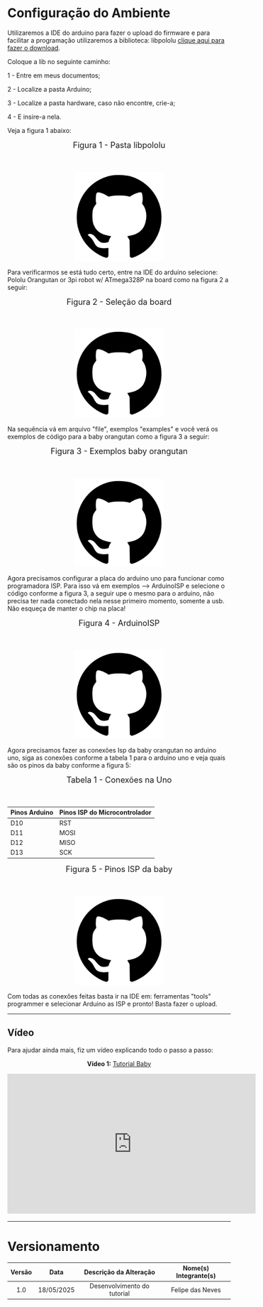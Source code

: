 # Configuração do Ambiente

Utilizaremos a IDE do arduino para fazer o upload do firmware e para facilitar a programação utilizaremos a biblioteca: libpololu [clique aqui para fazer o download](https://drive.google.com/drive/folders/1fU-dqaXoqyCTu8M0kv1fU1vju6fAg0wP?usp=drive_link).

Coloque a lib no seguinte caminho: 

1 - Entre em meus documentos;

2 - Localize a pasta Arduino;

3 - Localize a pasta hardware, caso não encontre, crie-a;

4 - E insire-a nela. 

Veja a figura 1 abaixo:

<div align="center">
  <font size="4">Figura 1 - Pasta libpololu<p style="text-align: center; margin-bottom: 50px;"><b></b></p></font>
</div>

<div align="center">
<img src="https://raw.githubusercontent.com/Requisitos-de-Software/2025.1-CelularSeguro/refs/heads/main/Docs/assets/Ferramentas/GitHub_Invertocat_Logo.svg.png" alt="Logo" width="200" height="200">
</div>

Para verificarmos se está tudo certo, entre na IDE do arduino selecione: Pololu Orangutan or 3pi robot w/ ATmega328P na board como na figura 2 a seguir:

<div align="center">
  <font size="4">Figura 2 - Seleção da board<p style="text-align: center; margin-bottom: 50px;"><b></b></p></font>
</div>

<div align="center">
<img src="https://raw.githubusercontent.com/Requisitos-de-Software/2025.1-CelularSeguro/refs/heads/main/Docs/assets/Ferramentas/GitHub_Invertocat_Logo.svg.png" alt="Logo" width="200" height="200">
</div>

Na sequência vá em arquivo "file", exemplos "examples" e você verá os exemplos de código para a baby orangutan como a figura 3 a seguir:

<div align="center">
  <font size="4">Figura 3 - Exemplos baby orangutan<p style="text-align: center; margin-bottom: 50px;"><b></b></p></font>
</div>

<div align="center">
<img src="https://raw.githubusercontent.com/Requisitos-de-Software/2025.1-CelularSeguro/refs/heads/main/Docs/assets/Ferramentas/GitHub_Invertocat_Logo.svg.png" alt="Logo" width="200" height="200">
</div>

Agora precisamos configurar a placa do arduino uno para funcionar como programadora ISP. Para isso vá em exemplos --> ArduinoISP e selecione o código conforme a figura 3, a seguir upe o mesmo para o arduino, não precisa ter nada conectado nela nesse primeiro momento, somente a usb. Não esqueça de manter o chip na placa!

<div align="center">
  <font size="4">Figura 4 - ArduinoISP<p style="text-align: center; margin-bottom: 50px;"><b></b></p></font>
</div>

<div align="center">
<img src="https://raw.githubusercontent.com/Requisitos-de-Software/2025.1-CelularSeguro/refs/heads/main/Docs/assets/Ferramentas/GitHub_Invertocat_Logo.svg.png" alt="Logo" width="200" height="200">
</div>

Agora precisamos fazer as conexões Isp da baby orangutan no arduino uno, siga as conexões conforme a tabela 1 para o arduino uno e veja quais são os pinos da baby conforme a figura 5:

<div align="center">
  <font size="4">Tabela 1 - Conexões na Uno<p style="text-align: center; margin-bottom: 50px;"><b></b></p></font>
</div>

| Pinos Arduino | Pinos ISP do Microcontrolador |
|-------------|-----------------------------|
| D10         | RST                         |
| D11         | MOSI                        |
| D12         | MISO                        |
| D13         | SCK                         |


<div align="center">
  <font size="4">Figura 5 - Pinos ISP da baby<p style="text-align: center; margin-bottom: 50px;"><b></b></p></font>
</div>

<div align="center">
<img src="https://raw.githubusercontent.com/Requisitos-de-Software/2025.1-CelularSeguro/refs/heads/main/Docs/assets/Ferramentas/GitHub_Invertocat_Logo.svg.png" alt="Logo" width="200" height="200">
</div>

Com todas as conexões feitas basta ir na IDE em: ferramentas "tools" programmer e selecionar Arduino as ISP e pronto! Basta fazer o upload.

---

## Vídeo

Para ajudar ainda mais, fiz um vídeo explicando todo o passo a passo:

<div style="text-align: center;">
  <p><strong>Vídeo 1:</strong> <a href="https://youtu.be/iu7qwglUWPQ">Tutorial Baby</a></p>
  <iframe width="560" height="315" src="https://www.youtube.com/embed/iu7qwglUWPQ" frameborder="0" allow="accelerometer; autoplay; clipboard-write; encrypted-media; gyroscope; picture-in-picture" allowfullscreen></iframe>
</div>

---

# Versionamento 

| Versão | Data | Descrição da Alteração | Nome(s) Integrante(s) |
| :----: | :--: | :--------------------: | :-------------------: |
| 1.0 | 18/05/2025 | Desenvolvimento do tutorial| Felipe das Neves |